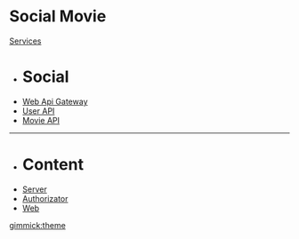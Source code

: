 # Social Movie

[Services]()

  * # Social
  * [Web Api Gateway](web-api-gateway.md)
  * [User API](user-api.md)
  * [Movie API](movie-api.md)
  - - - -
  * # Content
  * [Server](content-server.md)
  * [Authorizator](content-authorizator.md)
  * [Web](content-manager-web.md)

[gimmick:theme](cosmo)